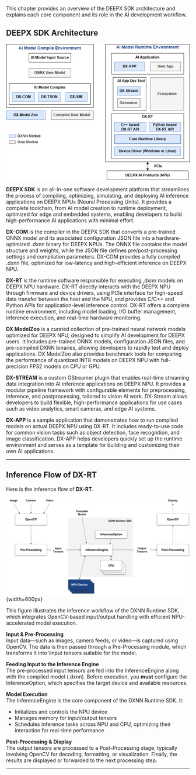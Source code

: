 This chapter provides an overview of the DEEPX SDK architecture and explains each core component and its role in the AI development workflow.  

## DEEPX SDK Architecture  
![DEEPX SDK Architecture](./../resources/01_SDK_Architecture.drawio.png)

**DEEPX SDK** is an all-in-one software development platform that streamlines the process of compiling, optimizing, simulating, and deploying AI inference applications on DEEPX NPUs (Neural Processing Units). It provides a complete toolchain, from AI model creation to runtime deployment, optimized for edge and embedded systems, enabling developers to build high-performance AI applications with minimal effort.  

**DX-COM** is the compiler in the DEEPX SDK that converts a pre-trained ONNX model and its associated configuration JSON file into a hardware-optimized .dxnn binary for DEEPX NPUs. The ONNX file contains the model structure and weights, while the JSON file defines pre/post-processing settings and compilation parameters. DX-COM provides a fully compiled .dxnn file, optimized for low-latency and high-efficient inference on DEEPX NPU.  

**DX-RT** is the runtime software responsible for executing ,dxnn models on DEEPX NPU hardware. DX-RT directly interacts with the DEEPX NPU through firmware and device drivers, using PCIe interface for high-speed data transfer between the host and the NPU, and provides C/C++ and Python APIs for application-level inference control. DX-RT offers a complete runtime environment, including model loading, I/O buffer management, inference execution, and real-time hardware monitoring.  

**DX ModelZoo** is a curated collection of pre-trained neural network models optimized for DEEPX NPU, designed to simplify AI development for DEEPX users. It includes pre-trained ONNX models, configuration JSON files, and pre-compiled DXNN binaries, allowing developers to rapidly test and deploy applications. DX ModelZoo also provides benchmark tools for comparing the performance of quantized INT8 models on DEEPX NPU with full-precision FP32 models on CPU or GPU.  

**DX-STREAM** is a custom GStreamer plugin that enables real-time streaming data integration into AI inference applications on DEEPX NPU. It provides a modular pipeline framework with configurable elements for preprocessing, inference, and postprocessing, tailored to vision AI work. DX-Stream allows developers to build flexible, high-performance applications for use cases such as video analytics, smart cameras, and edge AI systems.  

**DX-APP** is a sample application that demonstrates how to run compiled models on actual DEEPX NPU using DX-RT. It includes ready-to-use code for common vision tasks such as object detection, face recognition, and image classification. DX-APP helps developers quickly set up the runtime environment and serves as a template for building and customizing their own AI applications.  

---

## Inference Flow of DX-RT

Here is the inference flow of **DX-RT**.

![Inference Flow of DXNN Runtime](./../resources/01_02_Inference_Flow_of_DXNN_Runtime.png){width=600px}

This figure illustrates the inference workflow of the DXNN Runtime SDK, which integrates OpenCV-based input/output handling with efficient NPU-accelerated model execution.

**Input & Pre-Processing**  
Input data—such as images, camera feeds, or video—is captured using OpenCV. The data is then passed through a Pre-Processing module, which transforms it into \input tensors suitable for the model.  

**Feeding Input to the Inference Engine**  
The pre-processed input tensors are fed into the InferenceEngine along with the compiled model (.dxnn). Before execution, you **must** configure the InferenceOption, which specifies the target device and available resources.  

**Model Execution**  
The InferenceEngine is the core component of the DXNN Runtime SDK. It:  
- Initializes and controls the NPU device
- Manages memory for input/output tensors
- Schedules inference tasks across NPU and CPU, optimizing their interaction for real-time performance

**Post-Processing & Display**  
The output tensors are processed to a Post-Processing stage, typically involving OpenCV for decoding, formatting, or visualization. Finally, the results are displayed or forwarded to the next processing step. 

---

